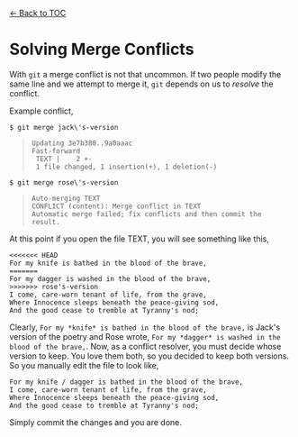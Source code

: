 [<- Back to TOC](https://github.com/Hindol/git-tutorial/blob/master/README.md)

# Solving Merge Conflicts
With `git` a merge conflict is not that uncommon. If two people modify the same line and we attempt to merge it, `git` depends on us to _resolve_ the conflict.

Example conflict,

    $ git merge jack\'s-version

> `Updating 3e7b380..9a0aaac`  
> `Fast-forward`  
> ` TEXT |    2 +-`  
> ` 1 file changed, 1 insertion(+), 1 deletion(-)`

    $ git merge rose\'s-version

> `Auto-merging TEXT`  
> `CONFLICT (content): Merge conflict in TEXT`  
> `Automatic merge failed; fix conflicts and then commit the result.`

At this point if you open the file TEXT, you will see something like this,

```
<<<<<<< HEAD
For my knife is bathed in the blood of the brave,
=======
For my dagger is washed in the blood of the brave,
>>>>>>> rose's-version
I come, care-worn tenant of life, from the grave,
Where Innocence sleeps beneath the peace-giving sod,
And the good cease to tremble at Tyranny's nod;
```

Clearly, `For my *knife* is bathed in the blood of the brave,` is Jack's version of the poetry and Rose wrote, `For my *dagger* is washed in the blood of the brave,`. Now, as a conflict resolver, you must decide whose version to keep. You love them both, so you decided to keep both versions. So you manually edit the file to look like,

```
For my knife / dagger is bathed in the blood of the brave,
I come, care-worn tenant of life, from the grave,
Where Innocence sleeps beneath the peace-giving sod,
And the good cease to tremble at Tyranny's nod;
```

Simply commit the changes and you are done.